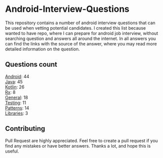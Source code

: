 # Android-Interview-Questions

This repository contains a number of android interview questions that can be used when vetting potential candidates. I created this list because wanted to have repo, where I can prepare for android job interview, without searching question and answers all around the internet. In all answers you can find the links with the source of the answer, where you may read more detailed information on the question.

## Questions count

[Android](https://github.com/Kirchhoff-/Android-Interview-Questions/tree/master/Android): 44  
[Java](https://github.com/Kirchhoff-/Android-Interview-Questions/tree/master/Java): 45  
[Kotlin](https://github.com/Kirchhoff-/Android-Interview-Questions/tree/master/Kotlin): 26  
[Rx](https://github.com/Kirchhoff-/Android-Interview-Questions/tree/master/Rx): 8  
[General](https://github.com/Kirchhoff-/Android-Interview-Questions/tree/master/General): 18  
[Testing](https://github.com/Kirchhoff-/Android-Interview-Questions/tree/master/Testing): 11  
[Patterns](https://github.com/Kirchhoff-/Android-Interview-Questions/tree/master/Patterns): 14  
[Libraries](https://github.com/Kirchhoff-/Android-Interview-Questions/tree/master/Libraries): 3


## Contributing
Pull Request are highly appreciated. Feel free to create a pull request if you find any mistakes or have better answers. Thanks a lot, and hope this is useful.
